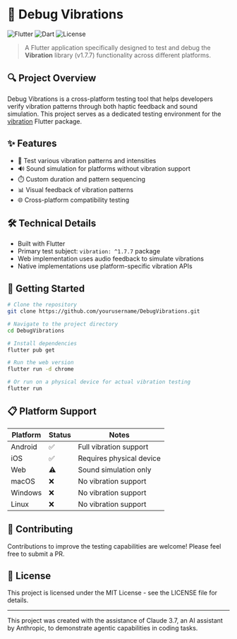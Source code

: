 # 📱 Debug Vibrations

![Flutter](https://img.shields.io/badge/Flutter-%2302569B.svg?style=for-the-badge&logo=Flutter&logoColor=white)
![Dart](https://img.shields.io/badge/dart-%230175C2.svg?style=for-the-badge&logo=dart&logoColor=white)
![License](https://img.shields.io/badge/license-MIT-green.svg?style=for-the-badge)

> A Flutter application specifically designed to test and debug the **Vibration** library (v1.7.7) functionality across different platforms.

## 🔍 Project Overview

Debug Vibrations is a cross-platform testing tool that helps developers verify vibration patterns through both haptic feedback and sound simulation. This project serves as a dedicated testing environment for the [vibration](https://pub.dev/packages/vibration) Flutter package.

## ✨ Features

- 📳 Test various vibration patterns and intensities
- 🔊 Sound simulation for platforms without vibration support
- ⏱️ Custom duration and pattern sequencing
- 📊 Visual feedback of vibration patterns
- 🌐 Cross-platform compatibility testing

## 🛠️ Technical Details

- Built with Flutter
- Primary test subject: `vibration: ^1.7.7` package
- Web implementation uses audio feedback to simulate vibrations
- Native implementations use platform-specific vibration APIs

## 🚀 Getting Started

```bash
# Clone the repository
git clone https://github.com/yourusername/DebugVibrations.git

# Navigate to the project directory
cd DebugVibrations

# Install dependencies
flutter pub get

# Run the web version
flutter run -d chrome

# Or run on a physical device for actual vibration testing
flutter run
```

## 📋 Platform Support

| Platform | Status | Notes |
|----------|--------|-------|
| Android  | ✅     | Full vibration support |
| iOS      | ✅     | Requires physical device |
| Web      | ⚠️     | Sound simulation only |
| macOS    | ❌     | No vibration support |
| Windows  | ❌     | No vibration support |
| Linux    | ❌     | No vibration support |

## 🤝 Contributing

Contributions to improve the testing capabilities are welcome! Please feel free to submit a PR.

## 📝 License

This project is licensed under the MIT License - see the LICENSE file for details.

---

This project was created with the assistance of Claude 3.7, an AI assistant by Anthropic, to demonstrate agentic capabilities in coding tasks. 
